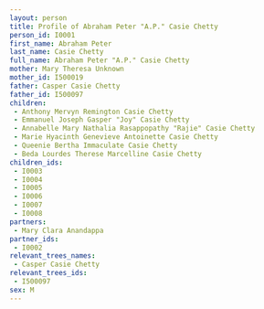 ```yaml
---
layout: person
title: Profile of Abraham Peter "A.P." Casie Chetty
person_id: I0001
first_name: Abraham Peter
last_name: Casie Chetty
full_name: Abraham Peter "A.P." Casie Chetty
mother: Mary Theresa Unknown
mother_id: I500019
father: Casper Casie Chetty
father_id: I500097
children:
 - Anthony Mervyn Remington Casie Chetty
 - Emmanuel Joseph Gasper "Joy" Casie Chetty
 - Annabelle Mary Nathalia Rasappopathy "Rajie" Casie Chetty
 - Marie Hyacinth Genevieve Antoinette Casie Chetty
 - Queenie Bertha Immaculate Casie Chetty
 - Beda Lourdes Therese Marcelline Casie Chetty
children_ids:
 - I0003
 - I0004
 - I0005
 - I0006
 - I0007
 - I0008
partners:
 - Mary Clara Anandappa
partner_ids:
 - I0002
relevant_trees_names:
 - Casper Casie Chetty
relevant_trees_ids:
 - I500097
sex: M
---
```


